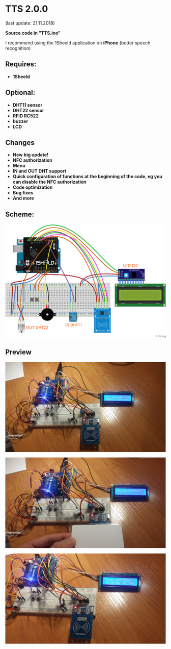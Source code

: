 # TTS 2.0.0

(last update: 21.11.2018)


<b>Source code in "TTS.ino"</b>

I recommend using the 1Sheeld application on <b>iPhone</b> (better speech recognition)

## Requires:

* <b>1Sheeld</b>

## Optional:

* <b>DHT11 sensor</b>
* <b>DHT22 sensor</b>
* <b>RFID RC522</b>
* <b>buzzer</b>
* <b>LCD</b>

## Changes

* <b>New big update!</b>
* <b>NFC authorization</b>
* <b>Menu</b>
* <b>IN and OUT DHT support</b>
* <b>Quick configuration of functions at the beginning of the code, eg you can disable the NFC authorization</b>
* <b>Code optimization</b>
* <b>Bug fixes</b>
* <b>And more</b>

## Scheme:

![Scheme error](https://github.com/Kacper1263/arduino/blob/master/1Sheeld/TTS/TTS_2.0.0/TTS_bb.png)

## Preview

![Scheme error](https://github.com/Kacper1263/arduino/blob/master/1Sheeld/TTS/TTS_2.0.0/Prev2.jpg)

![Scheme error](https://github.com/Kacper1263/arduino/blob/master/1Sheeld/TTS/TTS_2.0.0/Prev1.jpg)

![Scheme error](https://github.com/Kacper1263/arduino/blob/master/1Sheeld/TTS/TTS_2.0.0/Prev3.jpg)
